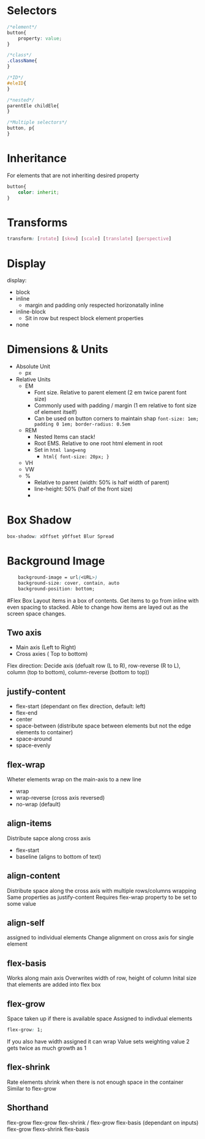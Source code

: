 # Selectors

```CSS
/*element*/
button{
	property: value;
}

/*class*/
.className{
}

/*ID*/
#eleID{
}

/*nested*/
parentEle childEle{
}

/*Multiple selectors*/
button, p{
}


```


# Inheritance

For elements that are not inheriting desired property
```CSS
button{
	color: inherit;
}
```


# Transforms

```css
transform: [rotate] [skew] [scale] [translate] [perspective]
```

# Display

display:
- block
- inline
	- margin and padding only respected horizonatally inline
- inline-block
	- Sit in row but respect block element properties
- none

# Dimensions & Units

- Absolute Unit
	- px
- Relative Units
	- EM
		- Font size. Relative to parent element (2 em twice parent font size)
		- Commonly used with padding / margin (1 em relative to font size of element itself)
		- Can be used on button corners to maintain shap `font-size: 1em; padding 0 1em; border-radius: 0.5em`
	- REM
		- Nested Items can stack!
		- Root EMS. Relative to one root html element in root
		- Set in `html lang=eng`
			- `html{ font-size: 20px; }`
	- VH
	- VW
	- %
		- Relative to parent (width: 50% is half width of parent)
		- line-height: 50% (half of the front size)
		- 

# Box Shadow

```css
box-shadow: xOffset yOffset Blur Spread
```

# Background Image
```css
	background-image = url(<URL>)
	background-size: cover, contain, auto
	background-position: bottom;
```

#Flex Box
Layout items in a box of contents. Get items to go from inline with even spacing to stacked.
Able to change how items are layed out as the screen space changes.

## Two axis
- Main axis (Left to Right)
- Cross axies ( Top to bottom)

Flex direction: Decide axis (defualt row (L to R), row-reverse (R to L), column (top to bottom), column-reverse (bottom to top))

## justify-content
- flex-start (dependant on flex direction, default: left)
- flex-end
- center
- space-between (distribute space between elements but not the edge elements to container)
- space-around
- space-evenly

## flex-wrap
Wheter elements wrap on the main-axis to a new line
- wrap
- wrap-reverse (cross axis reversed)
- no-wrap (default)

## align-items
Distribute sapce along cross axis
- flex-start
- baseline (aligns to bottom of text)

## align-content
Distribute space along the cross axis with multiple rows/columns wrapping
Same properties as justify-content
Requires flex-wrap property to be set to some value

## align-self
assigned to individual elements
Change alignment on cross axis for single element

## flex-basis
Works along main axis
Overwrites width of row, height of column
Inital size that elements are added into flex box

## flex-grow
Space taken up if there is available space
Assigned to indivdual elements
```css
flex-grow: 1;
```
If you also have width assigned it can wrap
Value sets weighting
value 2 gets twice as much growth as 1

## flex-shrink
Rate elements shrink when there is not enough space in the container
Similar to flex-grow

## Shorthand
flex-grow
flex-grow flex-shrink / flex-grow flex-basis (dependant on inputs)
flex-grow flexs-shrink flex-basis
